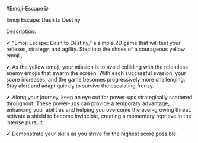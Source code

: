 #Emoji-Escape😀 

Emoji Escape: Dash to Destiny

Description:

✔ "Emoji Escape: Dash to Destiny," a simple 2D game that will test your reflexes, strategy, and agility. Step into the shoes of a courageous yellow emoji ,

✔ As the yellow emoji, your mission is to avoid colliding with the relentless enemy emojis that swarm the screen. With each successful evasion, your score increases, and the game becomes progressively more challenging. Stay alert and adapt quickly to survive the escalating frenzy.

✔ Along your journey, keep an eye out for power-ups strategically scattered throughout. These power-ups can provide a temporary advantage, enhancing your abilities and helping you overcome the ever-growing threat. activate a shield to become invincible, creating a momentary reprieve in the intense pursuit.

✔ Demonstrate your skills as you strive for the highest score possible.
